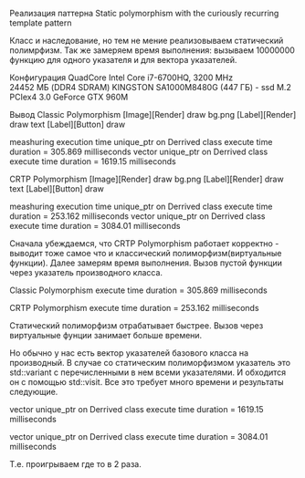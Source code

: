 Реализация паттерна Static polymorphism	with the curiously recurring template pattern

Класс и наследование, но тем не мение реализовываем статический полимрфизм.
Так же замеряем время выполнения: вызываем 10000000 функцию для одного указателя и для вектора указателей.

Конфигурация
QuadCore Intel Core i7-6700HQ, 3200 MHz  
24452 МБ  (DDR4 SDRAM)
KINGSTON SA1000M8480G  (447 ГБ) - ssd M.2 PCIex4 3.0
GeForce GTX 960M


Вывод 
Classic Polymorphism
[Image][Render] draw bg.png
[Label][Render] draw text
[Label][Button] draw

meashuring execution time
unique_ptr<Derrived> on Derrived class
execute time duration = 305.869 milliseconds
vector unique_ptr<Parent> on Derrived class
execute time duration = 1619.15 milliseconds

CRTP Polymorphism
[Image][Render] draw bg.png
[Label][Render] draw text
[Label][Button] draw

meashuring execution time
unique_ptr<Derrived> on Derrived class
execute time duration = 253.162 milliseconds
vector unique_ptr<Parent> on Derrived class
execute time duration = 3084.01 milliseconds

Сначала убеждаемся, что CRTP Polymorphism работает корректно - выводит тоже самое что и классический полиморфизм(виртуальные функции).
Далее замерям время выполнения.
Вызов пустой функции через указатель производного класса.

Classic Polymorphism
execute time duration = 305.869 milliseconds

CRTP Polymorphism
execute time duration = 253.162 milliseconds

Статический полиморфизм отрабатывает быстрее. Вызов через виртуальные фунции занимает больше времени.

Но обычно у нас есть вектор указателей базового класса на производный. В случае со статическим полиморфизмом указатель это std::variant 
с перечисленными в нем всеми указателями. И обходится он с помощью std::visit. Все это требует много времени и результаты следующие.

vector unique_ptr<Parent> on Derrived class
execute time duration = 1619.15 milliseconds

vector unique_ptr<Parent> on Derrived class
execute time duration = 3084.01 milliseconds

Т.е. проигрываем где то в 2 раза.


